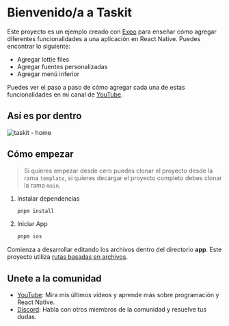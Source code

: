 # Bienvenido/a a Taskit

Este proyecto es un ejemplo creado con [Expo](https://expo.dev) para enseñar cómo agregar diferentes funcionalidades a una aplicación en React Native. Puedes encontrar lo siguiente:

- Agregar lottie files
- Agregar fuentes personalizadas
- Agregar menú inferior

Puedes ver el paso a paso de cómo agregar cada una de estas funcionalidades en mi canal de [YouTube](https://www.youtube.com/@gartnerleandro).

## Así es por dentro

![taskit - home](https://github.com/user-attachments/assets/87905903-80da-45fa-aff2-46c4d02c370b)


## Cómo empezar

> Si quieres empezar desde cero puedes clonar el proyecto desde la rama `template`, si quieres decargar el proyecto completo debes clonar la rama `main`.

1. Instalar dependencias

   ```bash
   pnpm install
   ```

2. Iniciar App

   ```bash
   pnpm ios
   ```

Comienza a desarrollar editando los archivos dentro del directorio **app**. Este proyecto utiliza [rutas basadas en archivos](https://docs.expo.dev/router/introduction).


## Unete a la comunidad

- [YouTube](https://www.youtube.com/@gartnerleandro): Mira mis últimos vídeos y aprende más sobre programación y React Native.
- [Discord](https://discord.gg/wjawp6eNr3): Habla con otros miembros de la comunidad y resuelve tus dudas.
